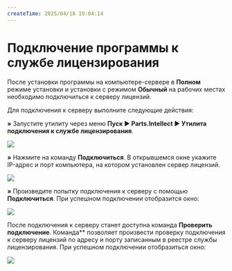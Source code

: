 ```yaml
---
createTime: 2025/04/18 19:04:14
---
```

# Подключение программы к службе лицензирования

После установки программы на компьютере-сервере в **Полном** режиме установки и установки с режимом **Обычный** на рабочих местах необходимо подключиться к серверу лицензий. 

Для подключения к серверу выполните следующие действия:

**»** Запустите утилиту через меню **Пуск ► Parts.Intellect ► Утилита подключения к службе лицензирования**.

![](Aspose.Words.6f13226c-9016-4dda-be57-653ed66d987a.026.png)

**»** Нажмите на команду **Подключиться**. В открывшемся окне укажите IP-адрес и порт компьютера, на котором установлен сервер лицензий.

![](Aspose.Words.6f13226c-9016-4dda-be57-653ed66d987a.027.png)

**»** Произведите попытку подключения к серверу с помощью **Подключиться**. При успешном подключении отобразится окно:

![](Aspose.Words.6f13226c-9016-4dda-be57-653ed66d987a.028.png)

После подключения к серверу станет доступна команда **Проверить подключение**. Команда** позволяет произвести проверку подключения к серверу лицензий по адресу и порту записанным в реестре службы лицензирования. При успешном подключении отобразиться окно:

![](Aspose.Words.6f13226c-9016-4dda-be57-653ed66d987a.029.png)